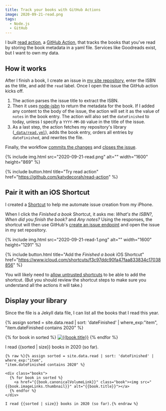 ```yaml
---
title: Track your books with GitHub Actions
image: 2020-09-21-read.png
tags:
  - Node.js
  - GitHub
---
```


I built [read action](https://github.com/katydecorah/read-action), a [GitHub Action](https://github.com/features/actions), that tracks the books that you've read by storing the book metadata in a yaml file. Services like Goodreads exist, but I want to own my data.

## How it works

After I finish a book, I create an issue in [my site repository](https://github.com/katydecorah/katydecorah.github.io), enter the ISBN as the title, and add the `read` label. Once I open the issue the GitHub action kicks off.

1. The action parses the issue title to extract the ISBN.
2. Then it uses [node-isbn](https://www.npmjs.com/package/node-isbn) to return the metadata for the book. If I added any content to the body of the issue, the action will set it as the value of `notes` in the book entry. The action will also set the `dateFinished` to today, unless I specify a `YYYY-MM-DD` value in the title of the issue.
3. As a last step, the action fetches my repository's library ([`_data/read.yml`](https://github.com/katydecorah/katydecorah.github.io/blob/58ee03d479a7c6717df66fa4455fec2ca89ba646/_data/read.yml)), adds the book entry, orders all entries by `dateFinished`, and rewrites the file.

Finally, the workflow [commits the changes](https://github.com/katydecorah/katydecorah.github.io/blob/17b23c70f0c0be5ca7fada661ccafcbf47e44d37/.github/workflows/read.yml#L21-L26) and [closes the issue](https://github.com/katydecorah/katydecorah.github.io/blob/17b23c70f0c0be5ca7fada661ccafcbf47e44d37/.github/workflows/read.yml#L27-L31).

<div class="photos">
{% include img.html src="2020-09-21-read.png" alt="" width="1600" height="869" %}
</div>

{% include button.html title="Try read action" href="https://github.com/katydecorah/read-action" %}

## Pair it with an iOS Shortcut

I created a [Shortcut](https://apps.apple.com/us/app/shortcuts/id915249334) to help me automate issue creation from my iPhone.

When I click the _Finished a book_ Shortcut, it asks me: _What's the ISBN?_, _When did you finish the book?_ and _Any notes?_ Using the responses, the shortcut will then use GitHub's [create an issue endpoint](https://docs.github.com/en/rest/reference/issues#create-an-issue) and open the issue in my set repository.

<div class="photos">
{% include img.html src="2020-09-21-read-1.png" alt="" width="1600" height="1291" %}
</div>

{% include button.html title="Add the *Finished a book* iOS Shortcut" href="https://www.icloud.com/shortcuts/f3c97ddc90fa47faa833834c17038856" %}

You will likely need to [allow untrusted shortcuts](https://support.apple.com/en-us/HT210628) to be able to add the shortcut. (But you should review the shortcut steps to make sure you understand all the actions it will take.)

## Display your library

Since the file is a Jekyll data file, I can list all the books that I read this year.

{% assign sorted = site.data.read | sort: 'dateFinished' | where_exp:"item",
"item.dateFinished contains 2020" %}

<div class="books">
{% for book in sorted %}
<a href="{{book.canonicalVolumeLink}}" class="book"><img src="{{book.imageLinks.thumbnail}}" alt="{{book.title}}"></a>
{% endfor %}
</div>

I read {{sorted | size}} books in 2020 (so far).

```liquid
{% raw %}{% assign sorted = site.data.read | sort: 'dateFinished' | where_exp:"item",
"item.dateFinished contains 2020" %}

<div class="books">
  {% for book in sorted %}
    <a href="{{book.canonicalVolumeLink}}" class="book"><img src="{{book.imageLinks.thumbnail}}" alt="{{book.title}}"></a>
  {% endfor %}
</div>

I read {{sorted | size}} books in 2020 (so far).{% endraw %}
```
